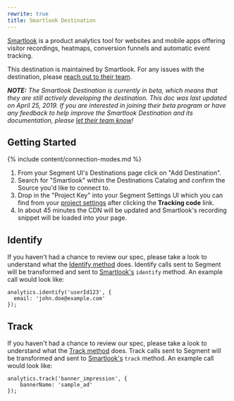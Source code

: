 ```yaml
---
rewrite: true
title: Smartlook Destination
---
```

[Smartlook](https://smartlook.com/?utm_source=segmentio&utm_medium=docs&utm_campaign=partners) is a product analytics tool for websites and mobile apps offering visitor recordings, heatmaps, conversion funnels and automatic event tracking.

This destination is maintained by Smartlook. For any issues with the destination, please [reach out to their team](mailto:support@smartlook.com).

_**NOTE:** The Smartlook Destination is currently in beta, which means that they are still actively developing the destination. This doc was last updated on April 25, 2019. If you are interested in joining their beta program or have any feedback to help improve the Smartlook Destination and its documentation, please [let  their team know](mailto:support@smartlook.com)!_


## Getting Started

{% include content/connection-modes.md %}

1. From your Segment UI's Destinations page click on "Add Destination".
2. Search for "Smartlook" within the Destinations Catalog and confirm the Source you'd like to connect to.
3. Drop in the "Project Key" into your Segment Settings UI which you can find from your [project settings](https://www.smartlook.com/app/dashboard/settings/projects) after clicking the **Tracking code** link.
4. In about 45 minutes the CDN will be updated and Smartlook's recording snippet will be loaded into your page.


## Identify

If you haven't had a chance to review our spec, please take a look to understand what the [Identify method](https://segment.com/docs/connections/spec/identify/) does.
Identify calls sent to Segment will be transformed and sent to [Smartlook's](https://smartlook.github.io/docs/web/identify-visitor/) `identify` method. An example call would look like:

```
analytics.identify('userId123', {
  email: 'john.doe@example.com'
});
```


## Track

If you haven't had a chance to review our spec, please take a look to understand what the [Track method](https://segment.com/docs/connections/spec/track/) does.
Track calls sent to Segment will be transformed and sent to [Smartlook's](https://smartlook.github.io/docs/web/custom-events/) `track` method.
An example call would look like:

```
analytics.track('banner_impression', {
    bannerName: 'sample_ad'
});
```
